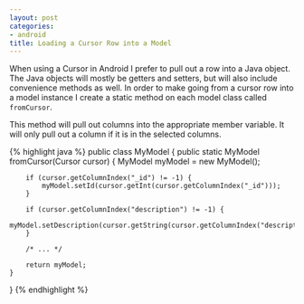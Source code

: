 ```yaml
---
layout: post
categories:
- android
title: Loading a Cursor Row into a Model
---
```


When using a Cursor in Android I prefer to pull out a row into a Java object. The Java objects will mostly be getters and setters, but will also include convenience methods as well. In order to make going from a cursor row into a model instance I create a static method on each model class called `fromCursor`.

This method will pull out columns into the appropriate member variable. It will only pull out a column if it is in the selected columns.

{% highlight java %}
public class MyModel {
    public static MyModel fromCursor(Cursor cursor) {
        MyModel myModel = new MyModel();

        if (cursor.getColumnIndex("_id") != -1) {
            myModel.setId(cursor.getInt(cursor.getColumnIndex("_id")));
        }

        if (cursor.getColumnIndex("description") != -1) {
            myModel.setDescription(cursor.getString(cursor.getColumnIndex("description")));
        }

        /* ... */

        return myModel;
    }
}
{% endhighlight %}
